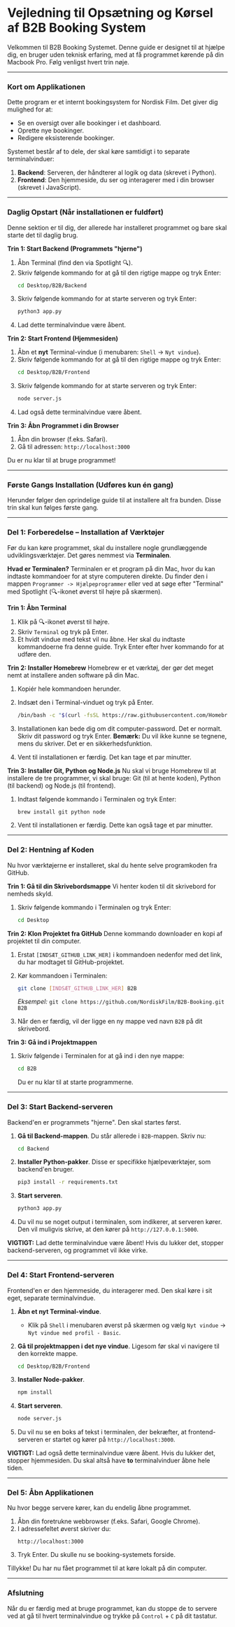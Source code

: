 # Vejledning til Opsætning og Kørsel af B2B Booking System

Velkommen til B2B Booking Systemet. Denne guide er designet til at hjælpe dig, en bruger uden teknisk erfaring, med at få programmet kørende på din Macbook Pro. Følg venligst hvert trin nøje.

---

### Kort om Applikationen

Dette program er et internt bookingsystem for Nordisk Film. Det giver dig mulighed for at:
- Se en oversigt over alle bookinger i et dashboard.
- Oprette nye bookinger.
- Redigere eksisterende bookinger.

Systemet består af to dele, der skal køre samtidigt i to separate terminalvinduer:
1.  **Backend**: Serveren, der håndterer al logik og data (skrevet i Python).
2.  **Frontend**: Den hjemmeside, du ser og interagerer med i din browser (skrevet i JavaScript).

---

### Daglig Opstart (Når installationen er fuldført)

Denne sektion er til dig, der allerede har installeret programmet og bare skal starte det til daglig brug.

**Trin 1: Start Backend (Programmets "hjerne")**
1.  Åbn Terminal (find den via Spotlight 🔍).
2.  Skriv følgende kommando for at gå til den rigtige mappe og tryk Enter:
    ```bash
    cd Desktop/B2B/Backend
    ```
3.  Skriv følgende kommando for at starte serveren og tryk Enter:
    ```bash
    python3 app.py
    ```
4.  Lad dette terminalvindue være åbent.

**Trin 2: Start Frontend (Hjemmesiden)**
1.  Åbn et **nyt** Terminal-vindue (i menubaren: `Shell` -> `Nyt vindue`).
2.  Skriv følgende kommando for at gå til den rigtige mappe og tryk Enter:
    ```bash
    cd Desktop/B2B/Frontend
    ```
3.  Skriv følgende kommando for at starte serveren og tryk Enter:
    ```bash
    node server.js
    ```
4.  Lad også dette terminalvindue være åbent.

**Trin 3: Åbn Programmet i din Browser**
1.  Åbn din browser (f.eks. Safari).
2.  Gå til adressen: `http://localhost:3000`

Du er nu klar til at bruge programmet!

---

### Første Gangs Installation (Udføres kun én gang)

Herunder følger den oprindelige guide til at installere alt fra bunden. Disse trin skal kun følges første gang.

---

### Del 1: Forberedelse – Installation af Værktøjer

Før du kan køre programmet, skal du installere nogle grundlæggende udviklingsværktøjer. Det gøres nemmest via **Terminalen**.

**Hvad er Terminalen?**
Terminalen er et program på din Mac, hvor du kan indtaste kommandoer for at styre computeren direkte. Du finder den i mappen `Programmer -> Hjælpeprogrammer` eller ved at søge efter "Terminal" med Spotlight (🔍-ikonet øverst til højre på skærmen).

**Trin 1: Åbn Terminal**
1.  Klik på 🔍-ikonet øverst til højre.
2.  Skriv `Terminal` og tryk på Enter.
3.  Et hvidt vindue med tekst vil nu åbne. Her skal du indtaste kommandoerne fra denne guide. Tryk Enter efter hver kommando for at udføre den.

**Trin 2: Installer Homebrew**
Homebrew er et værktøj, der gør det meget nemt at installere anden software på din Mac.
1.  Kopiér hele kommandoen herunder.
2.  Indsæt den i Terminal-vinduet og tryk på Enter.

    ```bash
    /bin/bash -c "$(curl -fsSL https://raw.githubusercontent.com/Homebrew/install/HEAD/install.sh)"
    ```
3.  Installationen kan bede dig om dit computer-password. Det er normalt. Skriv dit password og tryk Enter. **Bemærk:** Du vil ikke kunne se tegnene, mens du skriver. Det er en sikkerhedsfunktion.
4.  Vent til installationen er færdig. Det kan tage et par minutter.

**Trin 3: Installer Git, Python og Node.js**
Nu skal vi bruge Homebrew til at installere de tre programmer, vi skal bruge: Git (til at hente koden), Python (til backend) og Node.js (til frontend).

1.  Indtast følgende kommando i Terminalen og tryk Enter:
    ```bash
    brew install git python node
    ```
2.  Vent til installationen er færdig. Dette kan også tage et par minutter.

---

### Del 2: Hentning af Koden

Nu hvor værktøjerne er installeret, skal du hente selve programkoden fra GitHub.

**Trin 1: Gå til din Skrivebordsmappe**
Vi henter koden til dit skrivebord for nemheds skyld.
1.  Skriv følgende kommando i Terminalen og tryk Enter:
    ```bash
    cd Desktop
    ```

**Trin 2: Klon Projektet fra GitHub**
Denne kommando downloader en kopi af projektet til din computer.
1.  Erstat `[INDSÆT_GITHUB_LINK_HER]` i kommandoen nedenfor med det link, du har modtaget til GitHub-projektet.
2.  Kør kommandoen i Terminalen:

    ```bash
    git clone [INDSÆT_GITHUB_LINK_HER] B2B
    ```
    *Eksempel:* `git clone https://github.com/NordiskFilm/B2B-Booking.git B2B`

3.  Når den er færdig, vil der ligge en ny mappe ved navn `B2B` på dit skrivebord.

**Trin 3: Gå ind i Projektmappen**
1.  Skriv følgende i Terminalen for at gå ind i den nye mappe:
    ```bash
    cd B2B
    ```
    Du er nu klar til at starte programmerne.

---

### Del 3: Start Backend-serveren

Backend'en er programmets "hjerne". Den skal startes først.

1.  **Gå til Backend-mappen**. Du står allerede i `B2B`-mappen. Skriv nu:
    ```bash
    cd Backend
    ```
2.  **Installer Python-pakker**. Disse er specifikke hjælpeværktøjer, som backend'en bruger.
    ```bash
    pip3 install -r requirements.txt
    ```
3.  **Start serveren**.
    ```bash
    python3 app.py
    ```
4.  Du vil nu se noget output i terminalen, som indikerer, at serveren kører. Den vil muligvis skrive, at den kører på `http://127.0.0.1:5000`.

**VIGTIGT:** Lad dette terminalvindue være åbent! Hvis du lukker det, stopper backend-serveren, og programmet vil ikke virke.

---

### Del 4: Start Frontend-serveren

Frontend'en er den hjemmeside, du interagerer med. Den skal køre i sit eget, separate terminalvindue.

1.  **Åbn et nyt Terminal-vindue**.
    *   Klik på `Shell` i menubaren øverst på skærmen og vælg `Nyt vindue` -> `Nyt vindue med profil - Basic`.

2.  **Gå til projektmappen i det nye vindue**. Ligesom før skal vi navigere til den korrekte mappe.
    ```bash
    cd Desktop/B2B/Frontend
    ```
3.  **Installer Node-pakker**.
    ```bash
    npm install
    ```
4.  **Start serveren**.
    ```bash
    node server.js
    ```
5.  Du vil nu se en boks af tekst i terminalen, der bekræfter, at frontend-serveren er startet og kører på `http://localhost:3000`.

**VIGTIGT:** Lad også dette terminalvindue være åbent. Hvis du lukker det, stopper hjemmesiden. Du skal altså have **to** terminalvinduer åbne hele tiden.

---

### Del 5: Åbn Applikationen

Nu hvor begge servere kører, kan du endelig åbne programmet.

1.  Åbn din foretrukne webbrowser (f.eks. Safari, Google Chrome).
2.  I adressefeltet øverst skriver du:
    ```
    http://localhost:3000
    ```
3.  Tryk Enter. Du skulle nu se booking-systemets forside.

Tillykke! Du har nu fået programmet til at køre lokalt på din computer.

---

### Afslutning

Når du er færdig med at bruge programmet, kan du stoppe de to servere ved at gå til hvert terminalvindue og trykke på `Control` + `C` på dit tastatur. 